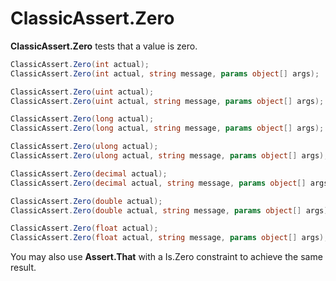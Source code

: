 # ClassicAssert.Zero

**ClassicAssert.Zero** tests that a value is zero.

```csharp
ClassicAssert.Zero(int actual);
ClassicAssert.Zero(int actual, string message, params object[] args);

ClassicAssert.Zero(uint actual);
ClassicAssert.Zero(uint actual, string message, params object[] args);

ClassicAssert.Zero(long actual);
ClassicAssert.Zero(long actual, string message, params object[] args);

ClassicAssert.Zero(ulong actual);
ClassicAssert.Zero(ulong actual, string message, params object[] args);

ClassicAssert.Zero(decimal actual);
ClassicAssert.Zero(decimal actual, string message, params object[] args);

ClassicAssert.Zero(double actual);
ClassicAssert.Zero(double actual, string message, params object[] args);

ClassicAssert.Zero(float actual);
ClassicAssert.Zero(float actual, string message, params object[] args);
```

You may also use **Assert.That** with a Is.Zero constraint to achieve the
same result.
